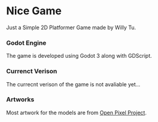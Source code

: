 # Nice Game
Just a Simple 2D Platformer Game made by Willy Tu.

### Godot Engine
The game is developed using Godot 3 along with GDScript.

### Currenct Verison
The currecnt verison of the game is not avaliable yet...

###

### Artworks
Most artwork for the models are from [Open Pixel Project](http://www.openpixelproject.com/).

